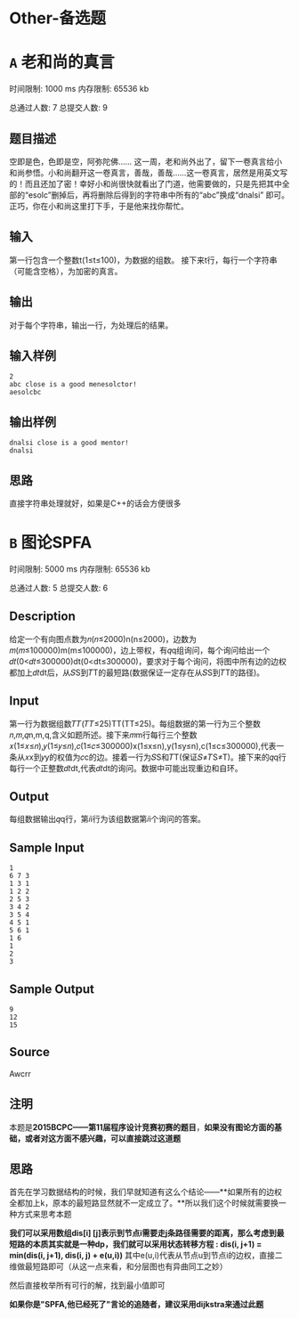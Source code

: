 # Other-备选题

# `A` 老和尚的真言

时间限制: 1000 ms 内存限制: 65536 kb

总通过人数: 7 总提交人数: 9

## 题目描述

空即是色，色即是空，阿弥陀佛……
这一周，老和尚外出了，留下一卷真言给小和尚参悟。小和尚翻开这一卷真言，善哉，善哉……这一卷真言，居然是用英文写的！而且还加了密！幸好小和尚很快就看出了门道，他需要做的，只是先把其中全部的“esolc”删掉后，再将删除后得到的字符串中所有的“abc”换成“dnalsi” 即可。正巧，你在小和尚这里打下手，于是他来找你帮忙。

## 输入

第一行包含一个整数t(1≤t≤100)，为数据的组数。
接下来t行，每行一个字符串（可能含空格），为加密的真言。

## 输出

对于每个字符串，输出一行，为处理后的结果。

## 输入样例

```
2
abc close is a good menesolctor!
aesolcbc
```

## 输出样例

```
dnalsi close is a good mentor!
dnalsi
```

## 思路

直接字符串处理就好，如果是C++的话会方便很多

# `B` 图论SPFA

时间限制: 5000 ms 内存限制: 65536 kb

总通过人数: 5 总提交人数: 6

## Description

给定一个有向图点数为𝑛(𝑛≤2000)n(n≤2000)，边数为𝑚(𝑚≤100000)m(m≤100000)，边上带权，有𝑞q组询问，每个询问给出一个𝑑𝑡(0<𝑑𝑡≤300000)dt(0<dt≤300000)，要求对于每个询问，将图中所有边的边权都加上𝑑𝑡dt后，从𝑆S到𝑇T的最短路(数据保证一定存在从𝑆S到𝑇T的路径)。

## Input

第一行为数据组数𝑇𝑇(𝑇𝑇≤25)TT(TT≤25)。每组数据的第一行为三个整数𝑛,𝑚,𝑞n,m,q,含义如题所述。接下来𝑚m行每行三个整数𝑥(1≤𝑥≤𝑛),𝑦(1≤𝑦≤𝑛),𝑐(1≤𝑐≤300000)x(1≤x≤n),y(1≤y≤n),c(1≤c≤300000),代表一条从𝑥x到𝑦y的权值为𝑐c的边。接着一行为𝑆S和𝑇T(保证𝑆≠𝑇S≠T)。接下来的𝑞q行每行一个正整数𝑑𝑡dt,代表𝑑𝑡dt的询问。数据中可能出现重边和自环。

## Output

每组数据输出𝑞q行，第𝑖i行为该组数据第𝑖i个询问的答案。

## Sample Input

```
1
6 7 3
1 3 1
1 2 2
2 5 3
3 4 2
3 5 4
4 5 1
5 6 1
1 6
1
2
3
```

## Sample Output

```
9
12
15
```

## Source

Awcrr

 ## 注明

本题是**2015BCPC——第11届程序设计竞赛初赛的题目**，**如果没有图论方面的基础，或者对这方面不感兴趣，可以直接跳过这道题**

## 思路

首先在学习数据结构的时候，我们早就知道有这么个结论——**如果所有的边权全都加上k，原本的最短路显然就不一定成立了。**所以我们这个时候就需要换一种方式来思考本题

**我们可以采用数组dis[i] [j]表示到节点i需要走j条路径需要的距离，那么考虑到最短路的本质其实就是一种dp，我们就可以采用状态转移方程 : dis(i, j+1) = min(dis(i, j+1), dis(i, j) + e(u,i))** 其中e(u,i)代表从节点u到节点i的边权，直接二维做最短路即可（从这一点来看，和分层图也有异曲同工之妙）

然后直接枚举所有可行的解，找到最小值即可

**如果你是"SPFA,他已经死了"言论的追随者，建议采用dijkstra来通过此题**

